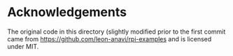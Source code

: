 # Acknowledgements 
The original code in this directory (slightly modified prior to the first
commit came from https://github.com/leon-anavi/rpi-examples and is licensed 
under MIT.
